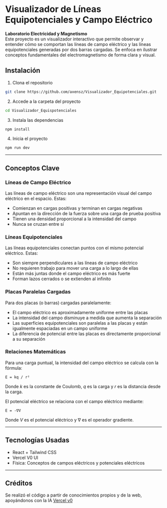 # Visualizador de Líneas Equipotenciales y Campo Eléctrico

**Laboratorio Electricidad y Magnetismo**  
Este proyecto es un visualizador interactivo que permite observar y entender cómo se comportan las líneas de campo eléctrico y las líneas equipotenciales generadas por dos barras cargadas. Se enfoca en ilustrar conceptos fundamentales del electromagnetismo de forma clara y visual.


## Instalación

1. Clona el repositorio
```bash
git clone https://github.com/axensz/Visualizador_Equipotenciales.git
```

2. Accede a la carpeta del proyecto
```bash
cd Visualizador_Equispotenciales
```

3. Instala las dependencias
```bash
npm install
```

4. Inicia el proyecto
```bash
npm run dev
```
   
---

## Conceptos Clave

### Líneas de Campo Eléctrico  
Las líneas de campo eléctrico son una representación visual del campo eléctrico en el espacio. Estas:

- Comienzan en cargas positivas y terminan en cargas negativas  
- Apuntan en la dirección de la fuerza sobre una carga de prueba positiva  
- Tienen una densidad proporcional a la intensidad del campo  
- Nunca se cruzan entre sí  

### Líneas Equipotenciales  
Las líneas equipotenciales conectan puntos con el mismo potencial eléctrico. Estas:

- Son siempre perpendiculares a las líneas de campo eléctrico  
- No requieren trabajo para mover una carga a lo largo de ellas  
- Están más juntas donde el campo eléctrico es más fuerte  
- Forman lazos cerrados o se extienden al infinito  

### Placas Paralelas Cargadas  
Para dos placas (o barras) cargadas paralelamente:

- El campo eléctrico es aproximadamente uniforme entre las placas  
- La intensidad del campo disminuye a medida que aumenta la separación  
- Las superficies equipotenciales son paralelas a las placas y están igualmente espaciadas en un campo uniforme  
- La diferencia de potencial entre las placas es directamente proporcional a su separación  

### Relaciones Matemáticas  
Para una carga puntual, la intensidad del campo eléctrico se calcula con la fórmula:  

```
E = kq / r²
```

Donde *k* es la constante de Coulomb, *q* es la carga y *r* es la distancia desde la carga.  

El potencial eléctrico se relaciona con el campo eléctrico mediante:  

```
E = -∇V
```

Donde *V* es el potencial eléctrico y ∇ es el operador gradiente.  

---

## Tecnologías Usadas

- React + Tailwind CSS  
- Vercel V0 UI  
- Física: Conceptos de campos eléctricos y potenciales eléctricos  

---

## Créditos

Se realizó el código a partir de conocimientos propios y de la web, apoyándonos con la IA [Vercel v0](https://v0.dev)
